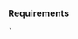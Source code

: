 ### Requirements
<pre>
` 
<link rel="stylesheet" href="https://unpkg.com/leaflet@1.3.1/dist/leaflet.css" />
<script src="https://unpkg.com/leaflet@1.3.1/dist/leaflet.js"/>
<script src="https://unpkg.com/esri-leaflet/dist/esri-leaflet.js" />
<script src="https://unpkg.com/leaflet-utfgrid/L.UTFGrid-min.js" />
`
</pre>

### Components available
<pre>
import { Map } from 'wri-api-components';
</pre>

### Map
```jsx
<MapComponent
  bounds={{
    bbox: [20, 50, 21, 51]
  }}
  events={{
    zoomend: (e, map) => { console.info(e, map); },
    dragend: (e, map) => { console.info(e, map); }
  }}  
/>
```
